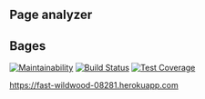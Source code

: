 ## Page analyzer

## **Bages**
[![Maintainability](https://api.codeclimate.com/v1/badges/2f8a2525abe4cb05dbad/maintainability)](https://codeclimate.com/github/yanepenb/php-project-lvl3/maintainability)
[![Build Status](https://travis-ci.org/yanepenb/php-project-lvl3.svg?branch=master)](https://travis-ci.org/yanepenb/php-project-lvl3)
[![Test Coverage](https://api.codeclimate.com/v1/badges/2f8a2525abe4cb05dbad/test_coverage)](https://codeclimate.com/github/yanepenb/php-project-lvl3/test_coverage)

https://fast-wildwood-08281.herokuapp.com